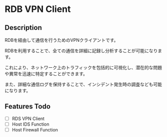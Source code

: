 # RDB VPN Client

## Description
RDBを経由して通信を行うためのVPNクライアントです。

RDBを利用することで、全ての通信を詳細に記録し分析することが可能になります。

これにより、ネットワーク上のトラフィックを包括的に可視化し、潜在的な問題や異常を迅速に特定することができます。

また、詳細な通信ログを保持することで、インシデント発生時の調査なども可能になります。

## Features Todo
- [ ] RDS VPN Client
- [ ] Host IDS Function
- [ ] Host Firewall Function
